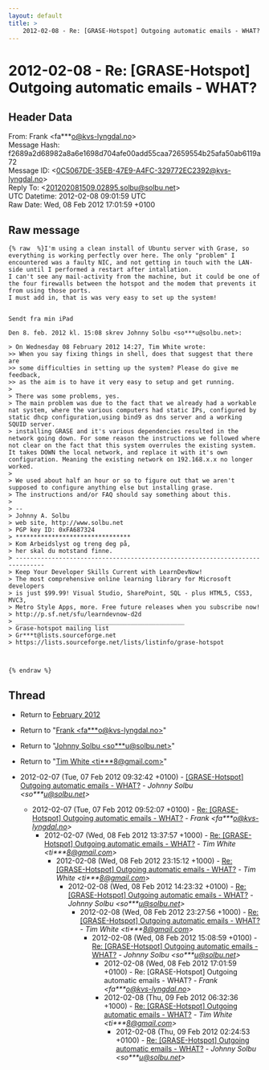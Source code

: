 ```yaml
---
layout: default
title: >
    2012-02-08 - Re: [GRASE-Hotspot] Outgoing automatic emails - WHAT?
---
```


# 2012-02-08 - Re: [GRASE-Hotspot] Outgoing automatic emails - WHAT?

## Header Data

From: Frank \<fa***o@kvs-lyngdal.no\><br>
Message Hash: f2689a2d68982a8a6e1698d704afe00add55caa72659554b25afa50ab6119a72<br>
Message ID: \<0C5067DE-35EB-47E9-A4FC-329772EC2392@kvs-lyngdal.no\><br>
Reply To: \<201202081509.02895.solbu@solbu.net\><br>
UTC Datetime: 2012-02-08 09:01:59 UTC<br>
Raw Date: Wed, 08 Feb 2012 17:01:59 +0100<br>

## Raw message

```
{% raw  %}I'm using a clean install of Ubuntu server with Grase, so everything is working perfectly over here. The only "problem" I encountered was a faulty NIC, and not getting in touch with the LAN-side until I performed a restart after intallation.
I can't see any mail-activity from the machine, but it could be one of the four firewalls between the hotspot and the modem that prevents it from using those ports. 
I must add in, that is was very easy to set up the system! 


Sendt fra min iPad

Den 8. feb. 2012 kl. 15:08 skrev Johnny Solbu <so***u@solbu.net>:

> On Wednesday 08 February 2012 14:27, Tim White wrote:
>> When you say fixing things in shell, does that suggest that there are 
>> some difficulties in setting up the system? Please do give me feedback, 
>> as the aim is to have it very easy to setup and get running.
> 
> There was some problems, yes.
> The main problem was due to the fact that we already had a workable nat system, where the various computers had static IPs, configured by static dhcp configuration,using bind9 as dns server and a working SQUID server.
> installing GRASE and it's various dependencies resulted in the network going down. For some reason the instructions we followed where not clear on the fact that this system overrules the existing system. It takes DOWN the local network, and replace it with it's own configuration. Meaning the existing network on 192.168.x.x no longer worked.
> 
> We used about half an hour or so to figure out that we aren't supposed to configure anything else but installing grase.
> The instructions and/or FAQ should say something about this.
> 
> -- 
> Johnny A. Solbu
> web site, http://www.solbu.net
> PGP key ID: 0xFA687324
> ********************************
> Kom Arbeidslyst og treng deg på,
> her skal du motstand finne.
> ------------------------------------------------------------------------------
> Keep Your Developer Skills Current with LearnDevNow!
> The most comprehensive online learning library for Microsoft developers
> is just $99.99! Visual Studio, SharePoint, SQL - plus HTML5, CSS3, MVC3,
> Metro Style Apps, more. Free future releases when you subscribe now!
> http://p.sf.net/sfu/learndevnow-d2d
> _______________________________________________
> Grase-hotspot mailing list
> Gr***t@lists.sourceforge.net
> https://lists.sourceforge.net/lists/listinfo/grase-hotspot



{% endraw %}
```

## Thread

+ Return to [February 2012](/archive/2012/02)

+ Return to "[Frank <fa***o<span>@</span>kvs-lyngdal.no>](/authors/fa___o_at_kvslyngdal_no)"
+ Return to "[Johnny Solbu <so***u<span>@</span>solbu.net>](/authors/so___u_at_solbu_net)"
+ Return to "[Tim White <ti***8<span>@</span>gmail.com>](/authors/ti___8_at_gmail_com)"

+ 2012-02-07 (Tue, 07 Feb 2012 09:32:42 +0100) - [[GRASE-Hotspot] Outgoing automatic emails - WHAT?](/archive/2012/02/25d615800467c2382d6ff467c4683404f0629bdad9dc6f871f7b8433d5d1a54f) - _Johnny Solbu \<so***u@solbu.net\>_
  + 2012-02-07 (Tue, 07 Feb 2012 09:52:07 +0100) - [Re: [GRASE-Hotspot] Outgoing automatic emails - WHAT?](/archive/2012/02/c3914c446477a2b1378230e4d7f44550ff90c2eec8578c3492ea0b1be439abef) - _Frank \<fa***o@kvs-lyngdal.no\>_
    + 2012-02-07 (Wed, 08 Feb 2012 13:37:57 +1000) - [Re: [GRASE-Hotspot] Outgoing automatic emails - WHAT?](/archive/2012/02/ded08de9a3fcce38254f4a529fac9d5fb178c1f085064e1b3dd50274dfb452d2) - _Tim White \<ti***8@gmail.com\>_
      + 2012-02-08 (Wed, 08 Feb 2012 23:15:12 +1000) - [Re: [GRASE-Hotspot] Outgoing automatic emails - WHAT?](/archive/2012/02/fd7dd1387988f17a72797417d99d61418798842bf7f19d2d0a39333f8072d58d) - _Tim White \<ti***8@gmail.com\>_
        + 2012-02-08 (Wed, 08 Feb 2012 14:23:32 +0100) - [Re: [GRASE-Hotspot] Outgoing automatic emails - WHAT?](/archive/2012/02/36b1c9ccd9031dc1102c5f0ad897cc8585699724319621123511bd06ee656002) - _Johnny Solbu \<so***u@solbu.net\>_
          + 2012-02-08 (Wed, 08 Feb 2012 23:27:56 +1000) - [Re: [GRASE-Hotspot] Outgoing automatic emails - WHAT?](/archive/2012/02/1c2ffd08d1194e5620eceb7a9fb722c201ad9087a961211c3fa2dbe1fd782d53) - _Tim White \<ti***8@gmail.com\>_
            + 2012-02-08 (Wed, 08 Feb 2012 15:08:59 +0100) - [Re: [GRASE-Hotspot] Outgoing automatic emails - WHAT?](/archive/2012/02/587f96475b7559f6db07afe187b77c7d2ddd1a1026c30c3b18aac1e419f5198d) - _Johnny Solbu \<so***u@solbu.net\>_
              + 2012-02-08 (Wed, 08 Feb 2012 17:01:59 +0100) - Re: [GRASE-Hotspot] Outgoing automatic emails - WHAT? - _Frank \<fa***o@kvs-lyngdal.no\>_
              + 2012-02-08 (Thu, 09 Feb 2012 06:32:36 +1000) - [Re: [GRASE-Hotspot] Outgoing automatic emails - WHAT?](/archive/2012/02/d9119e004881a2c9f74187e25b4253dbbb4598fbe646e58273e78565fc790998) - _Tim White \<ti***8@gmail.com\>_
                + 2012-02-08 (Thu, 09 Feb 2012 02:24:53 +0100) - [Re: [GRASE-Hotspot] Outgoing automatic emails - WHAT?](/archive/2012/02/f1c0f2d8b6386b13419b20e2bc79d7841c1c0471167c5021e81ea0b895a4ff35) - _Johnny Solbu \<so***u@solbu.net\>_

